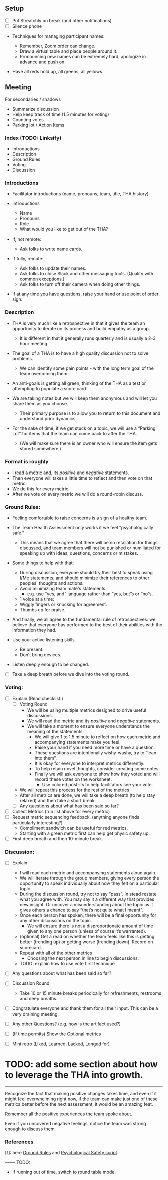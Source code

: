 ## Setup

- [ ] Put Streatchly on break (and other notifications)
- [ ] Silence phone

- Techniques for managing participant names:
  - Remember, Zoom order can change.
  - Draw a virtual table and place people around it.
  - Pronouncing new names can be extremely hard, apologize in advance and push on.
  
- Have all reds hold up, all greens, all yellows.

## Meeting

For secondaries / shadows
- Summarize discussion
- Help keep track of time (1.5 minutes for voting)
- Counting votes
- Parking lot / Action Items

### Index (TODO: Linksify)
- Introductions
- Description
- Ground Rules
- Voting
- Discussion

### Introductions
- Facilitator introductions (name, pronouns, team, title, THA history)
- Introductions
  - Name
  - Pronouns
  - Role
  - What would you like to get out of the THA?

- If, not remote:
  - Ask folks to write name cards.
- If fully, remote:
  - Ask folks to update their names.
  - Ask folks to close Slack and other messaging tools. (Qualify with common exceptions.)
  - Ask folks to turn off their camera when doing other things.

- If at any time you have questions, raise your hand or use point of order sign.

### Description
- THA is very much like a retrospective in that it gives the team an opportunity to iterate on its process and build empathy as a group.
    - It is different in that it generally runs quarterly and is usually a 2-3 hour meeting.

- The goal of a THA is to have a high quality discussion not to solve problems.
    - We can identify some pain points - with the long term goal of the team overcoming them.

- An anti-goals is getting all green, thinking of the THA as a test or attempting to populate a score card.

- We are taking notes but we will keep them anonymous and will let you share them as you choose.
  - Their primary purpose is to allow you to return to this document and understand prior dynamics.

- For the sake of time, if we get stuck on a topic, we will use a “Parking Lot” for items that the team can come back to after the THA.
  - (We will make sure there is an owner who will ensure the item gets stored somewhere.)

### Format is roughly
- I read a metric and, its *positive* and *negative* statements.
- Then everyone will takes a little time to reflect and then vote on that metric.
- We do this for every metric.
- After we vote on every metric we will do a round-robin discuss.

### Ground Rules:
- Feeling comfortable to raise concerns is a sign of a healthy team.

- The Team Health Assessment only works if we feel “psychologically safe."
  - This means that we agree that there will be no retaliation for things discussed, and team members will not be punished or humiliated for speaking up with ideas, questions, concerns or mistakes.

- Some things to help with that:
    - During discussion, everyone should try their best to speak using I/Me statements, and should minimize their references to other peoples' thoughts and actions.
    - Avoid minimizing team mate's statements.
        - e.g. use “yes, and” language rather than “yes, but”s or “no”s.
    - 1 voice at a time:
    - Wiggly fingers or knocking for agreement.
    - Thumbs up for praise.

- And finally, we all agree to the fundamental rule of retrospectives: we believe that everyone has performed to the best of their abilities with the information they had.

- Use your active listening skills.
  - Be present.
  - Don’t bring devices.
- Listen deeply enough to be changed.

- [ ] Take a deep breath before we dive into the voting round.

### Voting:
- [ ] Explain (Read checklist.)
    - [ ] Voting Round
        - We will be using multiple metrics designed to drive useful discussions.
        - We will read the metric and its *positive* and *negative* statements.
        - We will take a moment to ensure everyone understands the meaning of the statements.
            - We will give 1 to 1.5 minute to reflect on how each metric and accompanying statements make you feel.
            - Raise your hand if you need more time or have a question.
            - These questions are intentionally wishy-washy, try to “lean into them”.
            - It is okay for everyone to interpret metrics differently.
            - To help retain novel thoughts, consider creating some notes.
            - Finally we will ask everyone to show how they voted and will record these votes on the worksheet.
                - Use colored post-its to help facilitators see your vote.

    - We will repeat this process for the rest of the metrics
    - After all metrics are done, we will take a deep breath (to help stay relaxed) and then take a short break.
    - [ ] Any questions about what has been said so far?

- [ ] Collect Metrics (run list above for every metric)
- [ ] Request metric sequencing feedback. (anything anyone finds particularly interesting?)
    - Compliment sandwich can be useful for red metrics.
    - Starting with a green metric first can help get physic safety up.
- [ ] First deep breath and then 10-minute break.

### Discussion:
- [ ] Explain
    - I will read each metric and accompanying statements aloud again.
    - We will iterate through the group members, giving every person the opportunity to speak individually about how they felt on a particular topic.
    - During the discussion round, try not to say “pass”. In stead restate what you agree with. You may say it a different way that provides new insight. Or uncover a misunderstanding about the topic as it gives others a chance to say “that’s not quite what I meant”.
    - Once each person has spoken, there will be a final opportunity for any other discussions on the topic.
        - We will ensure there is not a disproportionate amount of time given to any one person (unless of course it’s warranted).
    - (optional) Get a read on whether the team feels like this is getting better (trending up) or getting worse (trending down). Record on scorecard.
    - Repeat with all of the other metrics
        - Choosing the next person in line to begin discussions.
    - TODO: explain how to use vote first technique

- [ ] Any questions about what has been said so far?

- [ ] Discussion Round
    - Take 10 or 15 minute breaks periodically for refreshments, restrooms and deep breaths.

- [ ] Congratulate everyone and thank them for all their input. This can be a very draining meeting.


- [ ] Any other Questions? (e.g. how is the artifact used?)
- [ ] (If time permits) Show the [Optional metrics](https://docs.google.com/spreadsheets/d/1d98EX4P0dyl99Pd9jJN6nZ4QvBm0GIKhD2RZkgnF03w/edit#gid=1805229700)
- [ ] Mini retro (Liked, Learned, Lacked, Longed for)

# TODO: add some section about how to leverage the THA into growth.

---
Recognize the fact that making positive changes takes time, and even if it might feel overwhelming right now, if the team can make just one of these metrics better before the next assessment, it would be an amazing feat.

Remember all the positive experiences the team spoke about.

Even if you uncovered negative feelings, notice the team was strong enough to discuss them.



### References
[1]: here [Ground Rules](https://docs.google.com/document/d/18Q9uand09WHwiWZO21A9rD6S-3953CqP0v-xEj-xSCg/edit#heading=h.3f96t1973epx) and [Psychological Safety script](https://docs.google.com/document/d/18Q9uand09WHwiWZO21A9rD6S-3953CqP0v-xEj-xSCg/edit#heading=h.skek14hxa5vk)
    

----- TODO:
- If running out of time, switch to round table mode.
